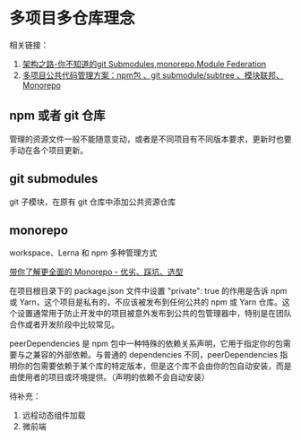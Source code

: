 # 多项目多仓库理念
相关链接：
1. [架构之路-你不知道的git Submodules,monorepo,Module Federation](https://juejin.cn/post/7017817146314981413)
2. [多项目公共代码管理方案：npm包 、git submodule/subtree 、模块联邦、Monorepo](https://juejin.cn/post/7169174083848896526)

## npm 或者 git 仓库
管理的资源文件一般不能随意变动，或者是不同项目有不同版本要求，更新时也要手动在各个项目更新。

## git submodules
git 子模块，在原有 git 仓库中添加公共资源仓库

## monorepo
workspace、Lerna 和 npm 多种管理方式

[带你了解更全面的 Monorepo - 优劣、踩坑、选型](https://juejin.cn/post/20240729203329FBB79B375F5ED251245E)

在项目根目录下的 package.json 文件中设置 "private": true 的作用是告诉 npm 或 Yarn，这个项目是私有的，不应该被发布到任何公共的 npm 或 Yarn 仓库。这个设置通常用于防止开发中的项目被意外发布到公共的包管理器中，特别是在团队合作或者开发阶段中比较常见。

peerDependencies 是 npm 包中一种特殊的依赖关系声明，它用于指定你的包需要与之兼容的外部依赖。与普通的 dependencies 不同，peerDependencies 指明你的包需要依赖于某个库的特定版本，但是这个库不会由你的包自动安装，而是由使用者的项目或环境提供。（声明的依赖不会自动安装）



待补充：
1. 远程动态组件加载
2. 微前端
